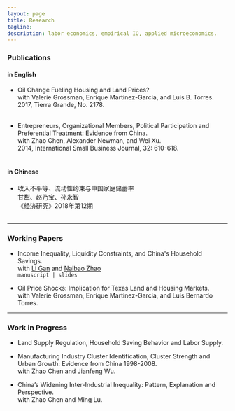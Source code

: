 ```yaml
---
layout: page
title: Research
tagline:
description: labor economics, empirical IO, applied microeconomics.
---
```


### <a name="pub"></a>Publications

#### in English

- Oil Change Fueling Housing and Land Prices?<br/>
  with <a>Valerie Grossman</a>, <a>Enrique Martinez-Garcia</a>, and <a>Luis B. Torres.</a><br/>
  2017, Tierra Grande, No. 2178.<br/><br/>

- Entrepreneurs, Organizational Members, Political Participation and Preferential Treatment: Evidence from China.<br/> 
  with <a>Zhao Chen</a>, <a>Alexander Newman</a>, and <a>Wei Xu.</a><br/>
  2014, International Small Business Journal, 32: 610-618.<br/><br/>
    

#### in Chinese

- 收入不平等、流动性约束与中国家庭储蓄率<br/> 
  甘犁、赵乃宝、孙永智<br/> 
  《经济研究》2018年第12期<br/><br/>


---

### <a name="wp"></a>Working Papers


- Income Inequality, Liquidity Constraints, and China's Household Savings.<br/> 
  with <a href="http://people.tamu.edu/~ganli/" target="_blank"> Li Gan</a> and <a href="http://nzhao925.github.io" target="_blank"> Naibao Zhao</a><br/>
  <code>manuscript | slides</code> <br/>
  
- Oil Price Shocks: Implication for Texas Land and Housing Markets.<br/>
  with <a>Valerie Grossman</a>, <a>Enrique Martinez-Garcia</a>, and <a>Luis Bernardo Torres.</a><br/>
  
---

### <a name="wip"></a>Work in Progress

- Land Supply Regulation, Household Saving Behavior and Labor Supply.<br/>

- Manufacturing Industry Cluster Identification, Cluster Strength and Urban Growth: Evidence from China 1998-2008.<br/> 
  with <a>Zhao Chen</a> and <a>Jianfeng Wu.</a><br/>
  
- China’s Widening Inter-Industrial Inequality: Pattern, Explanation and Perspective.<br/> 
  with <a>Zhao Chen</a> and <a>Ming Lu.</a><br/><br/>
    
 
 

